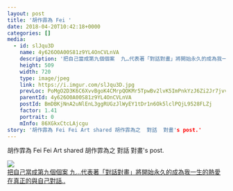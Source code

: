 ```yaml
---
layout: post
title: '胡作霏為 Fei ' 
date: 2018-04-20T10:42:18+0000 
categories: [] 
media:
  - id: slJqu3D
    name: 4y626O0A00S81z9YL4OnCVLnVA
    description: '把自己當成第九個個案  九…代表著「對話對畫」將開始永久的成為我一生的熱愛  在真正的與自己對話..'   
    height: 509
    width: 720
    type: image/jpeg
    link: https://i.imgur.com/slJqu3D.jpg
    prevLoc: PoMgO2D3K6C6XvvBgoK4CMrpQOKMr5TpwBv2lvK5ImPnkYzJ6Zi2Jr7jvv49HlRYQv4Nz4CMZ4E47XwAFrwV5pRyxACEW15EvR5ofkoG6Z1wNoUzvr25QjxXtgzok3VK1pi98ArROG4yhMRRg6y7v2f93Y4gV0PVuryL2rmO51IkYYoZ0yVAtk7BO55mLmf6vx22xZ7VtEMkglO488h6Do2RkXRjFK6oG3D9xpHlBvBP8VOZHOWr2kR8VrcE4rYNDZYWCDM
    parentId: 4y626O0A00S81z9YL4OnCVLnVA
    postId: BmDBKjNnA2uNlEnL3ggRUGzJlWyEY1tDr1n6Ok5lclPQjL9528FLZj
    factor: 1.41
    portrait: 0
    mInfo: 86XGkxCtcLAjcgu
story: '胡作霏為 Fei Fei Art shared 胡作霏為之  對話  對畫's post.'  
---
```


胡作霏為 Fei Fei Art shared 胡作霏為之  對話  對畫's post.


[//]: #media:  
<a href="https://i.imgur.com/slJqu3D.jpg"><img class="postImage" src="https://i.imgur.com/slJqu3Dh.jpg" />  
把自己當成第九個個案
九…代表著「對話對畫」將開始永久的成為我一生的熱愛
在真正的與自己對話..  
 </a>   
